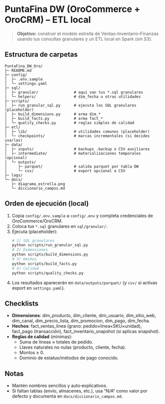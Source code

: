 # PuntaFina DW (OroCommerce + OroCRM) – ETL local

> **Objetivo:** construir el modelo estrella de Ventas–Inventario–Finanzas usando tus consultas granulares y un ETL local en Spark (sin S3).

## Estructura de carpetas
```
PuntaFina_DW_Oro/
├─ README.md
├─ config/
│  ├─ .env.sample
│  └─ settings.yaml
├─ sql/
│  ├─ granular/                # aquí van tus *.sql granulares
│  └─ helpers/                 # dim_fecha u otras utilidades
├─ scripts/
│  ├─ run_granular_sql.py      # ejecuta los SQL granulares (placeholder)
│  ├─ build_dimensions.py      # arma dim_*
│  ├─ build_facts.py           # arma fact_*
│  └─ quality_checks.py        # reglas simples de calidad
├─ etl/
│  ├─ lib/                     # utilidades comunes (placeholder)
│  └─ checkpoints/             # marcas incrementales (si decides usarlas)
├─ data/
│  ├─ inputs/                  # backups .backup o CSV auxiliares
│  ├─ intermediate/            # materializaciones temporales (opcional)
│  └─ outputs/
│     ├─ parquet/              # salida parquet por tabla DW
│     └─ csv/                  # export opcional a CSV
├─ logs/
└─ docs/
   ├─ diagrama_estrella.png
   └─ diccionario_campos.md
```

## Orden de ejecución (local)
1. Copia `config/.env.sample` a `config/.env` y completa credenciales de OroCommerce/OroCRM.
2. Coloca tus `*.sql` granulares en `sql/granular/`.
3. Ejecuta (placeholder):  
   ```bash
   # 1) SQL granulares
   python scripts/run_granular_sql.py
   # 2) Dimensiones
   python scripts/build_dimensions.py
   # 3) Hechos
   python scripts/build_facts.py
   # 4) Calidad
   python scripts/quality_checks.py
   ```
4. Los resultados aparecerán en `data/outputs/parquet/` (y `csv/` si activas export en `settings.yaml`).

## Checklists
- **Dimensiones**: dim_producto, dim_cliente, dim_usuario, dim_sitio_web, dim_canal, dim_precio_lista, dim_promocion, dim_pago, dim_fecha.
- **Hechos**: fact_ventas_linea (grano: pedido×línea×SKU×unidad), fact_pago (transacción), fact_inventario_snapshot (si aplicas snapshot).
- **Reglas de calidad** (mínimas): 
  - Suma de líneas ≈ totales de pedido.
  - Llaves naturales no nulas (producto, cliente, fecha).
  - Montos ≥ 0.
  - Dominio de estatus/métodos de pago conocido.

## Notas
- Mantén nombres sencillos y auto‑explicativos.
- Si faltan tablas (envío, almacenes, etc.), usa “N/A” como valor por defecto y documenta en `docs/diccionario_campos.md`.